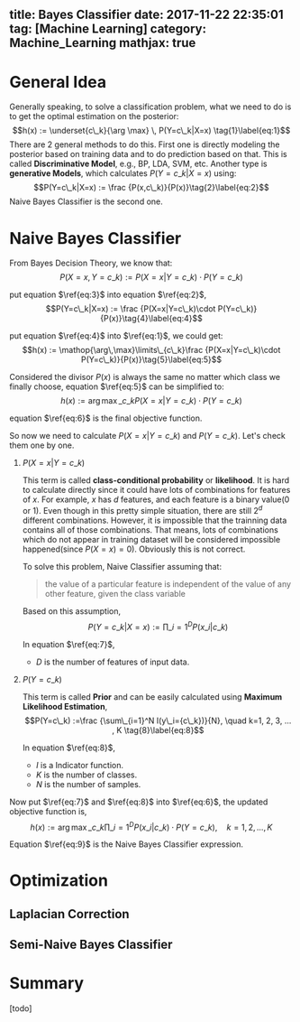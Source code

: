 title: Bayes Classifier
date: 2017-11-22 22:35:01
tag: [Machine Learning]
category: Machine_Learning
mathjax: true
---

# General Idea
Generally speaking, to solve a classification problem, what we need to do is to get the optimal estimation on the posterior:
$$h(x) := \underset{c\_k}{\arg \max} \, P(Y=c\_k|X=x) \tag{1}\label{eq:1}$$
There are 2 general methods to do this. First one is directly modeling the posterior based on training data and to do prediction based on that. This is called **Discriminative Model**, e.g., BP, LDA, SVM, etc. Another type is **generative Models**, which calculates $P(Y=c\_k|X=x)$ using:
$$P(Y=c\_k|X=x) := \frac {P(x,c\_k)}{P(x)}\tag{2}\label{eq:2}$$
Naive Bayes Classifier is the second one.
<!-- more -->

# Naive Bayes Classifier
From Bayes Decision Theory, we know that:
$$P(X=x, Y=c\_k) := P(X=x|Y=c\_k)\cdot P(Y=c\_k)\tag{3}\label{eq:3}$$

put equation $\ref{eq:3}$  into equation $\ref{eq:2}$,
$$P(Y=c\_k|X=x) := \frac {P(X=x|Y=c\_k)\cdot P(Y=c\_k)}{P(x)}\tag{4}\label{eq:4}$$

put equation $\ref{eq:4}$ into $\ref{eq:1}$, we could get:
$$h(x) := \mathop{\arg\,\max}\limits\_{c\_k}\frac {P(X=x|Y=c\_k)\cdot P(Y=c\_k)}{P(x)}\tag{5}\label{eq:5}$$

Considered the divisor $P(x)$ is always the same no matter which class we finally choose, equation $\ref{eq:5}$ can be simplified to:
$$h(x) := \mathop{\arg\,\max}\limits\_{c\_k} P(X=x|Y=c\_k)\cdot P(Y=c\_k)\tag{6}\label{eq:6}$$

equation $\ref{eq:6}$ is the final objective function.

So now we need to calculate $P(X=x|Y=c\_k)$ and $P(Y=c\_k)$. Let's check them one by one.
1. $P(X=x|Y=c\_k)$

   This term is called **class-conditional probability** or **likelihood**. It is hard to calculate directly since it could have lots of combinations for features of $x$. For example, $x$ has $d$ features, and each feature is a binary value(0 or 1). Even though in this pretty simple situation, there are still $2^d$ different combinations. However, it is impossible that the trainning data contains all of those combinations. That means, lots of combinations which do not appear in training dataset will be considered impossible happened(since $P(X=x)=0$). Obviously this is not correct.

   To solve this problem, Naive Classifier assuming that:
   > the value of a particular feature is independent of the value of any other feature, given the class variable

   Based on this assumption,
   $$P(Y=c\_k|X=x) := \prod\_{i=1}^{D} P(x\_i|c\_k)\tag{7}\label{eq:7}$$

   In equation $\ref{eq:7}$,
   * $D$ is the number of features of input data.

2. $P(Y=c\_k)$

   This term is called **Prior** and can be easily calculated using **Maximum Likelihood Estimation**,
   $$P(Y=c\_k) :=\frac {\sum\_{i=1}^N I(y\_i={c\_k})}{N}, \quad k=1, 2, 3, ... , K \tag{8}\label{eq:8}$$
   
   In equation $\ref{eq:8}$,
   * $I$ is a Indicator function. 
   * $K$ is the number of classes.
   * $N$ is the number of samples.

Now put $\ref{eq:7}$ and $\ref{eq:8}$ into $\ref{eq:6}$, the updated objective function is,
$$h(x) := \mathop{\arg\,\max}\limits\_{c\_k} \prod\_{i=1}^{D} P(x\_i|c\_k) \cdot P(Y=c\_k), \quad k = 1,2,...,K \tag{9}\label{eq:9}$$

Equation $\ref{eq:9}$ is the Naive Bayes Classifier expression.

# Optimization
## Laplacian Correction
## Semi-Naive Bayes Classifier
# Summary
[todo]
